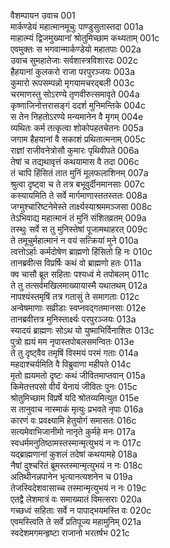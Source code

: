 वैशम्पायन उवाच	001  
मार्कण्डेयं महात्मानमूचुः पाण्डुसुतास्तदा	001a  
माहात्म्यं द्विजमुख्यानां श्रोतुमिच्छाम कथ्यताम्	001c  
एवमुक्तः स भगवान्मार्कण्डेयो महातपाः	002a  
उवाच सुमहातेजाः सर्वशास्त्रविशारदः	002c  
हैहयानां कुलकरो राजा परपुरञ्जयः	003a  
कुमारो रूपसम्पन्नो मृगयामचरद्बली	003c  
चरमाणस्तु सोऽरण्ये तृणवीरुत्समावृते	004a  
कृष्णाजिनोत्तरासङ्गं ददर्श मुनिमन्तिके	004c  
स तेन निहतोऽरण्ये मन्यमानेन वै मृगम्	004e  
व्यथितः कर्म तत्कृत्वा शोकोपहतचेतनः	005a  
जगाम हैहयानां वै सकाशं प्रथितात्मनाम्	005c  
राज्ञां राजीवनेत्रोसौ कुमारः पृथिवीपते	006a  
तेषां च तद्यथावृत्तं कथयामास वै तदा	006c  
तं चापि हिंसितं तात मुनिं मूलफलाशिनम्	007a  
श्रुत्वा दृष्ट्वा च ते तत्र बभूवुर्दीनमानसाः	007c  
कस्यायमिति ते सर्वे मार्गमाणास्ततस्ततः	008a  
जग्मुश्चारिष्टनेमेस्ते तार्क्ष्यस्याश्रममञ्जसा	008c  
तेऽभिवाद्य महात्मानं तं मुनिं संशितव्रतम्	009a  
तस्थुः सर्वे स तु मुनिस्तेषां पूजामथाहरत्	009c  
ते तमूचुर्महात्मानं न वयं सत्क्रियां मुने	010a  
त्वत्तोऽर्हाः कर्मदोषेण ब्राह्मणो हिंसितो हि नः	010c  
तानब्रवीत्स विप्रर्षिः कथं वो ब्राह्मणो हतः	011a  
क्व चासौ ब्रूत सहिताः पश्यध्वं मे तपोबलम्	011c  
ते तु तत्सर्वमखिलमाख्यायास्मै यथातथम्	012a  
नापश्यंस्तमृषिं तत्र गतासुं ते समागताः	012c  
अन्वेषमाणाः सव्रीडाः स्वप्नवद्गतमानसाः	012e  
तानब्रवीत्तत्र मुनिस्तार्क्ष्यः परपुरञ्जयः	013a  
स्यादयं ब्राह्मणः सोऽथ यो युष्माभिर्विनाशितः	013c  
पुत्रो ह्ययं मम नृपास्तपोबलसमन्वितः	013e  
ते तु दृष्ट्वैव तमृषिं विस्मयं परमं गताः	014a  
महदाश्चर्यमिति वै विब्रुवाणा महीपते	014c  
मृतो ह्ययमतो दृष्टः कथं जीवितमाप्तवान्	015a  
किमेतत्तपसो वीर्यं येनायं जीवितः पुनः	015c  
श्रोतुमिच्छाम विप्रर्षे यदि श्रोतव्यमित्युत	015e  
स तानुवाच नास्माकं मृत्युः प्रभवते नृपाः	016a  
कारणं वः प्रवक्ष्यामि हेतुयोगं समासतः	016c  
सत्यमेवाभिजानीमो नानृते कुर्महे मनः	017a  
स्वधर्ममनुतिष्ठामस्तस्मान्मृत्युभयं न नः	017c  
यद्ब्राह्मणानां कुशलं तदेषां कथयामहे	018a  
नैषां दुश्चरितं ब्रूमस्तस्मान्मृत्युभयं न नः	018c  
अतिथीनन्नपानेन भृत्यानत्यशनेन च	019a  
तेजस्विदेशवासाच्च तस्मान्मृत्युभयं न नः	019c  
एतद्वै लेशमात्रं वः समाख्यातं विमत्सराः	020a  
गच्छध्वं सहिताः सर्वे न पापाद्भयमस्ति वः	020c  
एवमस्त्विति ते सर्वे प्रतिपूज्य महामुनिम्	021a  
स्वदेशमगमन्हृष्टा राजानो भरतर्षभ	021c  
